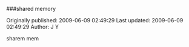 ###shared memory

Originally published: 2009-06-09 02:49:29
Last updated: 2009-06-09 02:49:29
Author: J Y

sharem mem